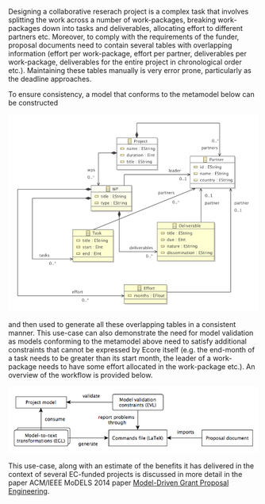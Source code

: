 Designing a collaborative reserach project is a complex task that involves splitting the work across a number of work-packages, breaking work-packages down into tasks and deliverables, allocating effort to different partners etc. Moreover, to comply with the requirements of the funder, proposal documents need to contain several tables with overlapping information (effort per work-package, effort per partner, deliverables per work-package, deliverables for the entire project in chronological order etc.). Maintaining these tables manually is very error prone, particularly as the deadline approaches.

To ensure consistency, a model that conforms to the metamodel below can be constructed  

<img src="propogendsl.png" width="700">

and then used to generate all these overlapping tables in a consistent manner. This use-case can also demonstrate the need for model validation as models conforming to the metamodel above need to satisfy additional constraints that cannot be expressed by Ecore itself (e.g. the end-month of a task needs to be greater than its start month, the leader of a work-package needs to have some effort allocated in the work-package etc.). An overview of the workflow is provided below.

![Workflow](workflow.png)

This use-case, along with an estimate of the benefits it has delivered in the context of several EC-funded projects is discussed in more detail in the paper ACM/IEEE MoDELS 2014 paper [Model-Driven Grant Proposal Engineering](http://link.springer.com/chapter/10.1007%2F978-3-319-11653-2_26).
